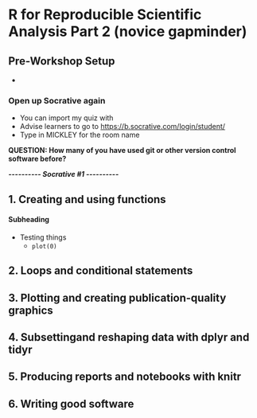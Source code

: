 # R for Reproducible Scientific Analysis Part 2 (novice gapminder)


## Pre-Workshop Setup ##

-   

### Open up Socrative again ###
-   You can import my quiz with 
-   Advise learners to go to <https://b.socrative.com/login/student/>
-   Type in MICKLEY for the room name

**QUESTION: How many of you have used git or other version control software before?**

***---------- Socrative #1 ----------***

## 1. Creating and using functions
#### Subheading 

- Testing things
  -   `plot(0)`

## 2. Loops and conditional statements


## 3. Plotting and creating publication-quality graphics


## 4. Subsettingand reshaping data with dplyr and tidyr


## 5. Producing reports and notebooks with knitr


## 6. Writing good software


